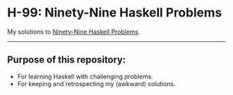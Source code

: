 # H-99: Ninety-Nine Haskell Problems

My solutions to [Ninety-Nine Haskell Problems](https://wiki.haskell.org/H-99:_Ninety-Nine_Haskell_Problems).

---

## Purpose of this repository:

* For learning Haskell with challenging problems.
* For keeping and retrospecting my (awkward) solutions.

